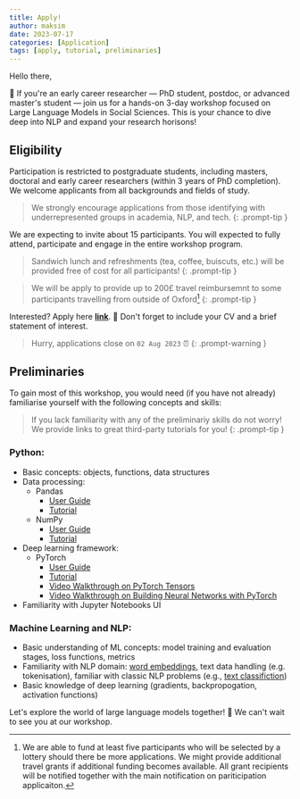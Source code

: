 ```yaml
---
title: Apply!
author: maksim
date: 2023-07-17
categories: [Application]
tags: [apply, tutorial, preliminaries]
---
```



Hello there,

👀 If you're an early career researcher — PhD student, postdoc, or advanced master's student — join us for a hands-on 3-day workshop focused on Large Language Models in Social Sciences. This is your chance to dive deep into NLP and expand your research horisons!

## Eligibility
Participation is restricted to postgraduate students, including masters, doctoral and early career researchers (within 3 years of PhD completion). We welcome applicants from all backgrounds and fields of study.

> We strongly encourage applications from those identifying with underrepresented groups in academia, NLP, and tech.
{: .prompt-tip }

We are expecting to invite about 15 participants. You will expected to fully attend, participate and engage in the entire workshop program. 

> Sandwich lunch and refreshments (tea, coffee, buiscuts, etc.) will be provided free of cost for all participants!
{: .prompt-tip }

> We will be apply to provide up to 200£ travel reimbursemnt to some participants travelling from outside of Oxford[^footnote]
{: .prompt-tip }

Interested? Apply here [**link**](https://forms.gle/BVYmKGhepGE9Y5HT6). 💼 Don't forget to include your CV and a brief statement of interest.  
> Hurry, applications close on `02 Aug 2023` ⏰
{: .prompt-warning }

## Preliminaries
To gain most of this workshop, you would need (if you have not already) familiarise yourself with the following concepts and skills: 

> If you lack familiarity with any of the preliminariy skills do not worry! We provide links to great third-party tutorials for you!
{: .prompt-tip }

### Python:
- Basic concepts: objects, functions, data structures
- Data processing:
  + Pandas
    * [User Guide](https://pandas.pydata.org/docs/user_guide/index.html)
    * [Tutorial](https://realpython.com/pandas-python-explore-dataset/)
  + NumPy
    * [User Guide](https://numpy.org/doc/stable/user/)
    * [Tutorial](https://realpython.com/numpy-tutorial/)
- Deep learning framework:
  + PyTorch
    * [User Guide](https://pytorch.org/tutorials/beginner/pytorch_with_examples.html)
    * [Tutorial](https://uvadlc-notebooks.readthedocs.io/en/latest/tutorial_notebooks/tutorial2/Introduction_to_PyTorch.html)
    * [Video Walkthrough on PyTorch Tensors](https://www.youtube.com/watch?v=x9JiIFvlUwk&list=PLhhyoLH6IjfxeoooqP9rhU3HJIAVAJ3Vz&index=3)
    * [Video Walkthrough on Building Neural Networks with PyTorch](https://www.youtube.com/watch?v=Jy4wM2X21u0&list=PLhhyoLH6IjfxeoooqP9rhU3HJIAVAJ3Vz&index=5) 
- Familiarity with Jupyter Notebooks UI

### Machine Learning and NLP:
- Basic understanding of ML concepts: model training and evaluation stages, loss functions, metrics
- Familiarity with NLP domain: [word embeddings](https://lena-voita.github.io/nlp_course/word_embeddings.html), text data handling (e.g. tokenisation), familiar with classic NLP problems (e.g., [text classifiction](https://lena-voita.github.io/nlp_course/text_classification.html))
- Basic knowledge of deep learning (gradients, backpropogation, activation functions)



Let's explore the world of large language models together! 🎉 We can't wait to see you at our workshop.

[^footnote]: We are able to fund at least five participants who will be selected by a lottery should there be more applications. We might provide additional travel grants if additional funding becomes available. All grant recipients will be notified together with the main notification on pariticipation applicaiton.   
